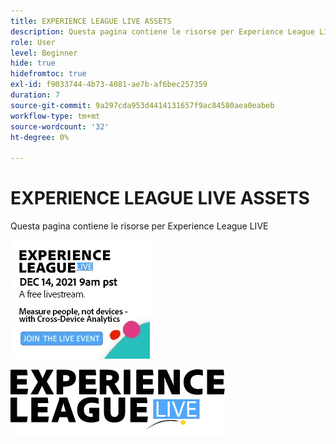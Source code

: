 ```yaml
---
title: EXPERIENCE LEAGUE LIVE ASSETS
description: Questa pagina contiene le risorse per Experience League LIVE
role: User
level: Beginner
hide: true
hidefromtoc: true
exl-id: f9033744-4b73-4081-ae7b-af6bec257359
duration: 7
source-git-commit: 9a297cda953d4414131657f9ac84580aea0eabeb
workflow-type: tm+mt
source-wordcount: '32'
ht-degree: 0%

---
```


# EXPERIENCE LEAGUE LIVE ASSETS

Questa pagina contiene le risorse per Experience League LIVE

![Immagine Sidebar Episodio 6](assets/exl-live-ep6-sidebar.jpg)

![Logo Experience League Live](assets/exl-live-logo.png)
